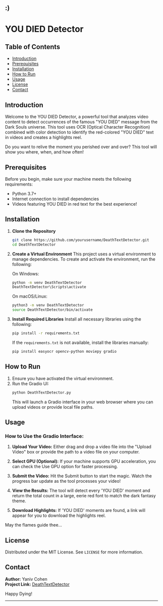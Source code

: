 :)
---
# YOU DIED Detector
## Table of Contents
- [Introduction](#introduction)
- [Prerequisites](#prerequisites)
- [Installation](#installation)
- [How to Run](#how-to-run)
- [Usage](#usage)
- [License](#license)
- [Contact](#contact)

## Introduction
Welcome to the YOU DIED Detector, a powerful tool that analyzes video content to detect occurrences of the famous "YOU DIED" message from the Dark Souls universe. This tool uses OCR (Optical Character Recognition) combined with color detection to identify the red-colored "YOU DIED" text in videos and creates a highlights reel.

Do you want to relive the moment you perished over and over? This tool will show you where, when, and how often!

## Prerequisites
Before you begin, make sure your machine meets the following requirements:
- Python 3.7+
- Internet connection to install dependencies
- Videos featuring YOU DIED in red text for the best experience!

## Installation

1. **Clone the Repository**
    ```bash
    git clone https://github.com/yourusername/DeathTextDetector.git
    cd DeathTextDetector
    ```

2. **Create a Virtual Environment**
    This project uses a virtual environment to manage dependencies. To create and activate the environment, run the following:

    On Windows:
    ```bash
    python -m venv DeathTextDetector
    DeathTextDetector\Scripts\activate
    ```

    On macOS/Linux:
    ```bash
    python3 -m venv DeathTextDetector
    source DeathTextDetector/bin/activate
    ```

3. **Install Required Libraries**
    Install all necessary libraries using the following:
    ```bash
    pip install -r requirements.txt
    ```
    If the `requirements.txt` is not available, install the libraries manually:
    ```bash
    pip install easyocr opencv-python moviepy gradio
    ```

## How to Run
1. Ensure you have activated the virtual environment.
2. Run the Gradio UI:
    ```bash
    python DeathTextDetector.py
    ```
    This will launch a Gradio interface in your web browser where you can upload videos or provide local file paths.

## Usage
### How to Use the Gradio Interface:
1. **Upload Your Video:**
    Either drag and drop a video file into the "Upload Video" box or provide the path to a video file on your computer.

2. **Select GPU (Optional):**
    If your machine supports GPU acceleration, you can check the Use GPU option for faster processing.

3. **Submit the Video:**
    Hit the Submit button to start the magic. Watch the progress bar update as the tool processes your video!

4. **View the Results:**
    The tool will detect every 'YOU DIED' moment and return the total count in a large, eerie red font to match the dark fantasy theme.

5. **Download Highlights:**
    If 'YOU DIED' moments are found, a link will appear for you to download the highlights reel.


May the flames guide thee...

## License
Distributed under the MIT License. See `LICENSE` for more information.

## Contact
**Author:** Yaniv Cohen  
**Project Link:** [DeathTextDetector](https://github.com/yourusername/DeathTextDetector)

Happy Dying!

---

